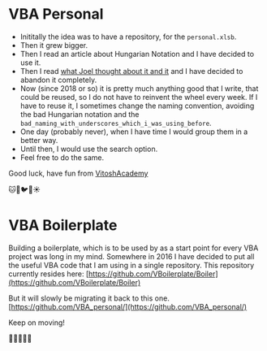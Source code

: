 # VBA Personal

- Inititally the idea was to have a repository, for the `personal.xlsb`.
- Then it grew bigger. 
- Then I read an article about Hungarian Notation and I have decided to use it. 
- Then I read [what Joel thought about it and it](https://www.joelonsoftware.com/2005/05/11/making-wrong-code-look-wrong/) and I have decided to abandon it completely. 
- Now (since 2018 or so) it is pretty much anything good that I write, that could be reused, so I do not have to reinvent the wheel every week. If I have to reuse it, I sometimes change the naming convention, avoiding the bad Hungarian notation and the `bad_naming_with_underscores_which_i_was_using_before`. 
- One day (probably never), when I have time I would group them in a better way.  
- Until then, I would use the search option.
- Feel free to do the same.
    
Good luck, have fun from [VitoshAcademy](http://www.vitoshacademy.com)

:cat::dog::bird::icecream::sunny:

# VBA Boilerplate 

Building a boilerplate, which is to be used by as a start point for every VBA project was long in my mind. Somewhere in 2016 I have decided to put all the useful VBA code that I am using in a single repository. This repository currently resides here:
[https://github.com/VBoilerplate/Boiler](https://github.com/VBoilerplate/Boiler)

But it will slowly be migrating it back to this one. 
[https://github.com/VBA_personal/](https://github.com/VBA_personal/)

Keep on moving!

:cactus::chicken::tropical_drink::lion::dragon:
